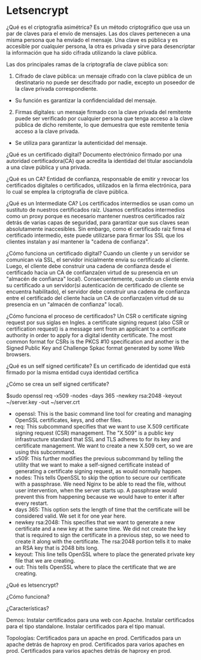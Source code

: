 Letsencrypt
============

¿Qué es el criptografía asimétrica?
Es un método criptográfico que usa un par de claves para el envío de mensajes. Las dos claves pertenecen a una misma persona que ha enviado el mensaje. Una clave es pública y es accesible por cualquier persona, la otra es privada y sirve para desencriptar la información que ha sido cifrada utilizando la clave pública.

Las dos principales ramas de la criptografía de clave pública son:

1. Cifrado de clave pública: un mensaje cifrado con la clave pública de un destinatario no puede ser descifrado por nadie, excepto un poseedor de la clave privada correspondiente. 
- Su función es garantizar la confidencialidad del mensaje.

2. Firmas digitales: un mensaje firmado con la clave privada del remitente puede ser verificado por cualquier persona que tenga acceso a la clave pública de dicho remitente, lo que demuestra que este remitente tenía acceso a la clave privada. 
- Se utiliza para garantizar la autenticidad del mensaje.


¿Qué es un certificado digital?
Documento electrónico firmado por una autoridad certificadora(CA) que acredita la identidad del titular asociandola a una clave pública y una privada.

¿Qué es un CA? 
Entidad de confianza, responsable de emitir y revocar los certificados digitales o certificados, utilizados en la firma electrónica, para lo cual se emplea la criptografía de clave pública. 

¿Qué es un Intermediate CA?
Los certificados intermedios se usan como un sustituto de nuestros certificados raíz. Usamos certificados intermedios como un proxy porque es necesario mantener nuestros certificados raíz detrás de varias capas de seguridad, para garantizar que sus claves sean absolutamente inaccesibles.
Sin embargo, como el certificado raíz firma el certificado intermedio, este puede utilizarse para firmar los SSL que los clientes instalan y así mantener la "cadena de confianza".

¿Cómo funciona un certificado digital?
Cuando un cliente y un servidor se comunican via SSL, el servidor inicialmente envia su certificado al cliente. Luego, el cliente debe construir una cadena de confianza desde el certificado hacia un CA de confianza(en virtud de su presencia en un "almacén de confianza" local). Consecuentemente, cuando un cliente envia su certificado a un servidor(si autenticación de certificado de cliente se encuentra habilitado), el servidor debe construir una cadena de confianza entre el certificado del cliente hacia un CA de confianza(en virtud de su presencia en un "almacén de confianza" local).

¿Cómo funciona el proceso de certificados? 
Un CSR o certificate signing request por sus siglas en Ingles.
a certificate signing request (also CSR or certification request) is a message sent from an applicant to a certificate authority in order to apply for a digital identity certificate. The most common format for CSRs is the PKCS #10 specification and another is the Signed Public Key and Challenge Spkac format generated by some Web browsers.

¿Qué es un self signed certificate?
Es un certificado de identidad que está firmado por la misma entidad cuya identidad certifica

¿Cómo se crea un self signed certificate?

$sudo openssl req -x509 -nodes -days 365 -newkey rsa:2048 -keyout ~/server.key -out  ~/server.crt
- openssl: This is the basic command line tool for creating and managing OpenSSL certificates, keys, and other files.
- req: This subcommand specifies that we want to use X.509 certificate signing request (CSR) management. The "X.509" is a public key infrastructure standard that SSL and TLS adheres to for its key and certificate management. We want to create a new X.509 cert, so we are using this subcommand.
- x509: This further modifies the previous subcommand by telling the utility that we want to make a self-signed certificate instead of generating a certificate signing request, as would normally happen.
- nodes: This tells OpenSSL to skip the option to secure our certificate with a passphrase. We need Nginx to be able to read the file, without user intervention, when the server starts up. A passphrase would prevent this from happening because we would have to enter it after every restart.
- days 365: This option sets the length of time that the certificate will be considered valid. We set it for one year here.
- newkey rsa:2048: This specifies that we want to generate a new certificate and a new key at the same time. We did not create the key that is required to sign the certificate in a previous step, so we need to create it along with the certificate. The rsa:2048 portion tells it to make an RSA key that is 2048 bits long.
- keyout: This line tells OpenSSL where to place the generated private key file that we are creating.
- out: This tells OpenSSL where to place the certificate that we are creating.

¿Qué es letsencrypt?

¿Cómo funciona?

¿Características?

Demos:
    Instalar certificados para una web con Apache.
    Instalar certificados para el tipo standalone.
    Instalar certificados para el tipo manual.

Topologías:
    Certificados para un apache en prod.
    Certificados para un apache detrás de haproxy en prod.
    Certificados para varios apaches en prod.
    Certificados para varios apaches detrás de haproxy en prod.
